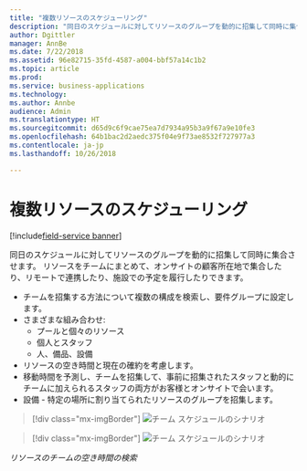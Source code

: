 ```yaml
---
title: "複数リソースのスケジューリング"
description: "同日のスケジュールに対してリソースのグループを動的に招集して同時に集合させます"
author: Dgittler
manager: AnnBe
ms.date: 7/22/2018
ms.assetid: 96e82715-35fd-4587-a004-bbf57a14c1b2
ms.topic: article
ms.prod: 
ms.service: business-applications
ms.technology: 
ms.author: Annbe
audience: Admin
ms.translationtype: HT
ms.sourcegitcommit: d65d9c6f9cae75ea7d7934a95b3a9f67a9e10fe3
ms.openlocfilehash: 64b1bac2d2aedc375f04e9f73ae8532f727977a3
ms.contentlocale: ja-jp
ms.lasthandoff: 10/26/2018

---
```





#  <a name="multi-resource-scheduling"></a>複数リソースのスケジューリング

[!include[field-service banner](../../../includes/field-service.md)]

同日のスケジュールに対してリソースのグループを動的に招集して同時に集合させます。 リソースをチームにまとめて、オンサイトの顧客所在地で集合したり、リモートで連携したり、施設での予定を履行したりできます。

* チームを招集する方法について複数の構成を検索し、要件グループに設定します。
* さまざまな組み合わせ:
    * プールと個々のリソース
    * 個人とスタッフ
    * 人、備品、設備
* リソースの空き時間と現在の確約を考慮します。 
* 移動時間を予測し、チームを招集して、事前に招集されたスタッフと動的にチームに加えられるスタッフの両方がお客様とオンサイトで会います。
* 設備 - 特定の場所に割り当てられたリソースのグループを招集します。

> [!div class="mx-imgBorder"]
> ![](media/Multi-Resource-Scheduling-PPT.png "チーム スケジュールのシナリオ")
<!-- picture -->

> [!div class="mx-imgBorder"]
> ![](media/Team-Scheduling.png "チーム スケジュールのシナリオ")
<!-- picture -->

*リソースのチームの空き時間の検索*

